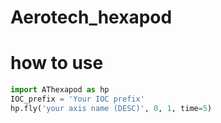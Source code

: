 # Aerotech_hexapod

# how to use
```python
import AThexapod as hp
IOC_prefix = 'Your IOC prefix'
hp.fly('your axis name (DESC)', 0, 1, time=5)
```